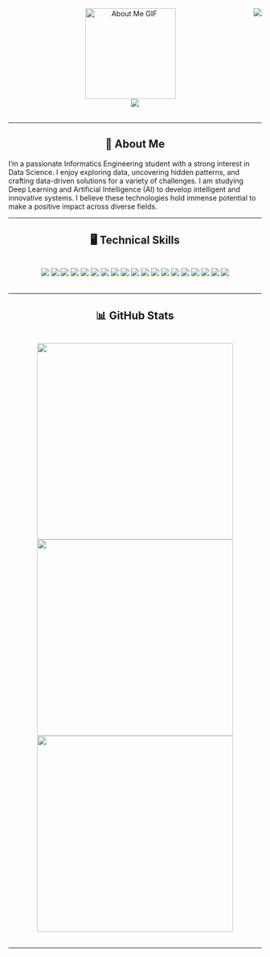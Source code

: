 
<img align="right" src="https://visitor-badge.laobi.icu/badge?page_id=myahezz.myahezz" />
<div align="center"> 
  <img src="https://github.com/7oSkaaa/7oSkaaa/blob/main/Images/about_me.gif?raw=true" alt="About Me GIF" width="180px">
</div>
<div align="center"> 
  <a herf="https://git.io/typing-svg">
    <img src="https://readme-typing-svg.herokuapp.com/?font=Righteous&size=35&center=true&vCenter=true&width=500&height=70&duration=4000&lines=Hi+There!+👋;+I'm+Wildan+Septian!;" />
</div>
<br/>
<hr/>
<h2 align="center"> 💫 About Me </h2>
    I’m a passionate Informatics Engineering student with a strong interest in Data Science. I enjoy exploring data, uncovering hidden patterns, and crafting data-driven solutions for a variety of challenges.
I am studying Deep Learning and Artificial Intelligence (AI) to develop intelligent and innovative systems. I believe these technologies hold immense potential to make a positive impact across diverse fields.
 <hr/>
<h2 align="center"> 🖥️ Technical Skills  </h2>
<br/>
<div align="center">
    <img src="https://img.shields.io/badge/JavaScript-323330?style=for-the-badge&logo=javascript&logoColor=F7DF1E"/>
    <img src="https://img.shields.io/badge/Python-FFD43B?style=for-the-badge&logo=python&logoColor=blue" />
    <img src="https://img.shields.io/badge/Numpy-777BB4?style=for-the-badge&logo=numpy&logoColor=white" />
    <img src="https://img.shields.io/badge/Pandas-2C2D72?style=for-the-badge&logo=pandas&logoColor=white" />
    <img src="https://img.shields.io/badge/scikit_learn-F7931E?style=for-the-badge&logo=scikit-learn&logoColor=white" />
    <img src="https://img.shields.io/badge/SciPy-654FF0?style=for-the-badge&logo=SciPy&logoColor=white" />
    <img src="https://img.shields.io/badge/PyTorch-EE4C2C?style=for-the-badge&logo=pytorch&logoColor=white"/>
    <img src="https://img.shields.io/badge/Keras-FF0000?style=for-the-badge&logo=keras&logoColor=white"/>
    <img src="https://img.shields.io/badge/TensorFlow-FF6F00?style=for-the-badge&logo=TensorFlow&logoColor=white"/>
    <img src="https://img.shields.io/badge/langchain-1C3C3C?style=for-the-badge&logo=langchain&logoColor=white"/>
    <img src="https://img.shields.io/badge/-HuggingFace-FDEE21?style=for-the-badge&logo=HuggingFace&logoColor=black"/>
    <img src="https://img.shields.io/badge/Weights_&_Biases-FFBE00?style=for-the-badge&logo=WeightsAndBiases&logoColor=white"/>
    <img src="https://img.shields.io/badge/Streamlit-FF4B4B?style=for-the-badge&logo=Streamlit&logoColor=white" />
    <img src="https://img.shields.io/badge/VSCode-0078D4?style=for-the-badge&logo=visual%20studio%20code&logoColor=white"/>
    <img src="https://img.shields.io/badge/Colab-F9AB00?style=for-the-badge&logo=googlecolab&color=525252"/>
    <img src="https://img.shields.io/badge/MySQL-005C84?style=for-the-badge&logo=mysql&logoColor=white"/>
    <img src="https://img.shields.io/badge/conda-342B029.svg?&style=for-the-badge&logo=anaconda&logoColor=white"/>
    <img src="https://img.shields.io/badge/Docker-2CA5E0?style=for-the-badge&logo=docker&logoColor=white"/>
    <img src="https://img.shields.io/badge/json-5E5C5C?style=for-the-badge&logo=json&logoColor=white"/>
</div>
<br/>
<hr/>
<h2 align="center"> 📊 GitHub Stats </h2>
<br>
<div align=center>
  <img width=390 src="https://github-readme-stats.vercel.app/api?username=myahezz&show_icons=true&theme=react"/>
  <img width=390 src="https://github-readme-streak-stats.herokuapp.com/?user=myahezz&theme=react&hide_border=false" />
  <img width=390 align="center" src="https://github-readme-stats.vercel.app/api/top-langs/?username=myahezz&layout=compact&theme=react"/>
</div>
<br/>
<hr/>

